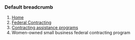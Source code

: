 
<h3 class="site-preview-heading">Default breadcrumb</h3>
<nav class="usa-breadcrumb" aria-label="Breadcrumbs,,">
  <ol class="usa-breadcrumb__list">
    <li class="usa-breadcrumb__list-item">
      <a href="" class="usa-breadcrumb__link"><span>Home</span></a>
    </li>
    <li class="usa-breadcrumb__list-item">
      <a href="" class="usa-breadcrumb__link"
        ><span>Federal Contracting</span></a
      >
    </li>
    <li class="usa-breadcrumb__list-item">
      <a href="" class="usa-breadcrumb__link"
        ><span>Contracting assistance programs</span></a
      >
    </li>
    <li class="usa-breadcrumb__list-item usa-current" aria-current="page">
      <span class="current_page">Women-owned small business federal contracting program</span>
    </li>
  </ol>
</nav>